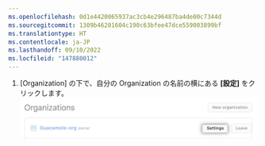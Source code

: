 ```yaml
---
ms.openlocfilehash: 0d1e4420065937ac3cb4e296487ba4de00c7344d
ms.sourcegitcommit: 1309b46201604c190c63bfee47dce559003899bf
ms.translationtype: HT
ms.contentlocale: ja-JP
ms.lasthandoff: 09/10/2022
ms.locfileid: "147880012"
---
```

1. [Organization] の下で、自分の Organization の名前の横にある **[設定]** をクリックします。
  ![[設定] ボタンの横にある Organization のスクリーンショット](/assets/images/help/organizations/list-of-organizations.png)
